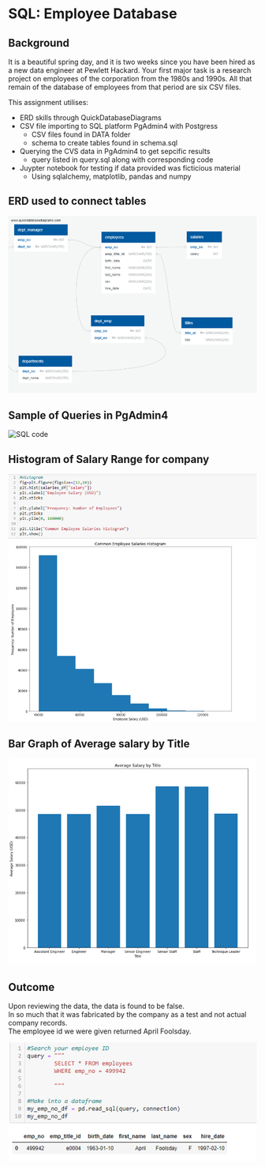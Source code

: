 # SQL: Employee Database

## Background

It is a beautiful spring day, and it is two weeks since you have been hired as a new data engineer at Pewlett Hackard. Your first major task is a research project on employees of the corporation from the 1980s and 1990s. All that remain of the database of employees from that period are six CSV files.

This assignment utilises: 
 * ERD skills through QuickDatabaseDiagrams
 * CSV file importing to SQL platform PgAdmin4 with Postgress
    * CSV files found in DATA folder
    * schema to create tables found in schema.sql
 * Querying the CVS data in PgAdmin4 to get sepcific results
    * query listed in query.sql along with corresponding code
 * Juypter notebook for testing if data provided was ficticious material 
    * Using sqlalchemy, matplotlib, pandas and numpy

## ERD used to connect tables

![ERD](EmployeeSQL/Images/QuickDBD-export.png)

## Sample of Queries in PgAdmin4

![SQL code](EmployeeSQL/Images/sql_code)


## Histogram of Salary Range for company

![Histogram](EmployeeSQL/Images/histogram.png)

## Bar Graph of Average salary by Title

![Avg Salary by Title](EmployeeSQL/Images/avg_salary.png)

## Outcome
Upon reviewing the data, the data is found to be false. 
<br>
In so much that it was fabricated by the company as a test and not actual company records.
<br>
The employee id we were given returned April Foolsday.

![my_id](EmployeeSQL/Images/my_id.png)



